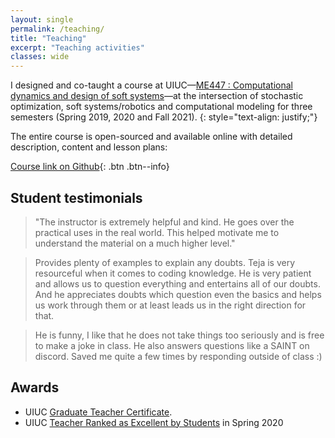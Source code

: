 ```yaml
---
layout: single
permalink: /teaching/
title: "Teaching"
excerpt: "Teaching activities"
classes: wide
---
```


I designed and co-taught a course at UIUC—[ME447 : Computational dynamics and design of soft systems](https://mechse.illinois.edu/graduate/graduate-course-offerings/ME447)—at the intersection of stochastic optimization, soft systems/robotics and computational modeling for three semesters (Spring 2019, 2020 and Fall 2021).
{: style="text-align: justify;"}

The entire course is open-sourced and available online
with detailed description, content and lesson plans:

[Course link on Github](https://github.com/tp5uiuc/soft_systems_course){: .btn .btn--info}

<!-- You can also see the videos recorded over the Fall 2021 semester [at this link](). -->

## Student testimonials

> "The instructor is extremely helpful and kind. He goes over the practical uses in the real world. This helped motivate me to understand the material on a much higher level."

> Provides plenty of examples to explain any doubts. Teja is very resourceful when it comes to coding knowledge. He is very patient and allows us to question everything and entertains all of our doubts. And he appreciates doubts which question even the basics and helps us work through them or at least leads us in the right direction for that.

> He is funny, I like that he does not take things too seriously and is free to make a joke in class. He also answers questions like a SAINT on discord. Saved me quite a few times by responding outside of class :)

## Awards

- UIUC [Graduate Teacher Certificate](https://citl.illinois.edu/citl-101/teaching-learning/teaching-certificates/graduate-teacher-certificate).
- UIUC [Teacher Ranked as Excellent by Students](https://citl.illinois.edu/citl-101/measurement-evaluation/teaching-evaluation/teaching-evaluations-(ices)/teachers-ranked-as-excellent) in Spring 2020
